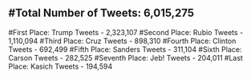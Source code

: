 #Total Number of Tweets: 6,015,275 
---
#First Place: Trump Tweets - 2,323,107
#Second Place: Rubio Tweets - 1,110,094
#Third Place: Cruz Tweets - 898,310
#Fourth Place: Clinton Tweets - 692,499
#Fifth Place: Sanders Tweets - 311,104
#Sixth Place: Carson Tweets - 282,525
#Seventh Place: Jeb! Tweets - 204,011
#Last Place: Kasich Tweets - 194,594
